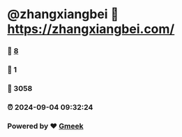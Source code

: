 # @zhangxiangbei :link: https://zhangxiangbei.com/ 
### :page_facing_up: [8](https://zhangxiangbei.com//tag.html) 
### :speech_balloon: 1 
### :hibiscus: 3058 
### :alarm_clock: 2024-09-04 09:32:24 
### Powered by :heart: [Gmeek](https://github.com/Meekdai/Gmeek)
